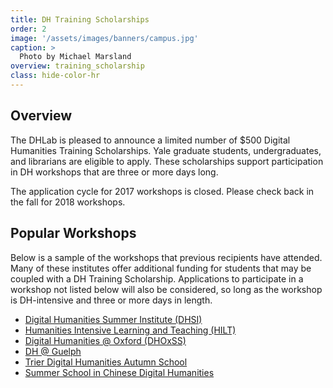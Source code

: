 ```yaml
---
title: DH Training Scholarships
order: 2
image: '/assets/images/banners/campus.jpg'
caption: >
  Photo by Michael Marsland
overview: training_scholarship
class: hide-color-hr
---
```


<h2 class='subheading'>Overview</h2>

The DHLab is pleased to announce a limited number of $500 Digital Humanities Training Scholarships. Yale graduate students, undergraduates, and librarians are eligible to apply. These scholarships support participation in DH workshops that are three or more days long.

The application cycle for 2017 workshops is closed. Please check back in the fall for 2018 workshops.
<br/>

<h2 class='subheading'>Popular Workshops</h2>

Below is a sample of the workshops that previous recipients have attended. Many of these institutes offer additional funding for students that may be coupled with a DH Training Scholarship. Applications to participate in a workshop not listed below will also be considered, so long as the workshop is DH-intensive and three or more days in length.

<ul>
	<li><a href='http://www.dhsi.org/'>Digital Humanities Summer Institute (DHSI)</a></li>
	<li><a href='http://www.dhtraining.org/hilt/'>Humanities Intensive Learning and Teaching (HILT)</a></li>
	<li><a href='https://digital.humanities.ox.ac.uk/dhoxss/'>Digital Humanities @ Oxford (DHOxSS)</a></li>
	<li><a href='https://www.uoguelph.ca/arts/dhguelph'>DH @ Guelph</a></li>
	<li><a href='https://www.uni-trier.de/index.php?id=1175&L=2'>Trier Digital Humanities Autumn School</a></li>
	<li><a href='http://www.cckf.org/en/activities/2017070304'>Summer School in Chinese Digital Humanities</a></li>
</ul>